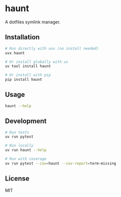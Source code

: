 # haunt

A dotfiles symlink manager.

## Installation

```bash
# Run directly with uvx (no install needed)
uvx haunt

# Or install globally with uv
uv tool install haunt

# Or install with pip
pip install haunt
```

## Usage

```bash
haunt --help
```

## Development

```bash
# Run tests
uv run pytest

# Run locally
uv run haunt --help

# Run with coverage
uv run pytest --cov=haunt --cov-report=term-missing
```

## License

MIT
